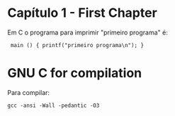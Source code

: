 # Capítulo 1 - First Chapter

<p>Em C o programa para imprimir "primeiro programa" é:
</p>

<code><pre>
main ()
{
printf("primeiro programa\n");
}
</code></pre>

# GNU C for compilation

Para compilar:
<code>	
gcc -ansi -Wall -pedantic -O3
</code></pre>
